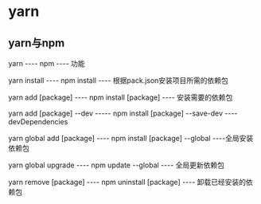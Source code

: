# yarn
## yarn与npm

yarn ---- npm ---- 功能

yarn install ---- npm install ---- 根据pack.json安装项目所需的依赖包

yarn add [package] ---- npm install [package] ---- 安装需要的依赖包

yarn add [package] --dev ----- npm install [package] --save-dev ---- devDependencies

yarn global add [package] ---- npm install [package] --global ----全局安装依赖包

yarn global upgrade ---- npm update --global ---- 全局更新依赖包

yarn remove [package] ---- npm uninstall [package] ---- 卸载已经安装的依赖包
